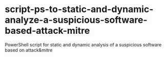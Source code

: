 # script-ps-to-static-and-dynamic-analyze-a-suspicious-software-based-attack-mitre
PowerShell script for static and dynamic analysis of a suspicious software based on attack&amp;mitre
